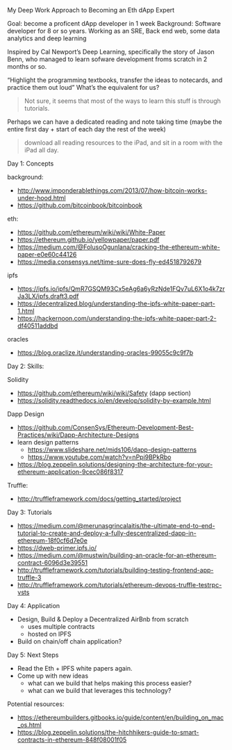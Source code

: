 My Deep Work Approach to Becoming an Eth dApp Expert

Goal: become a proficent dApp developer in 1 week
Background: Software developer for 8 or so years. Working as an SRE, Back end web, some data analytics and deep learning

Inspired by Cal Newport’s Deep Learning, specifically the story of Jason Benn, who managed to learn sofware development froms scratch in 2 months or so. 


“Highlight the programming textbooks, transfer the ideas to notecards, and practice them out loud”
What’s the equivalent for us?

>Not sure, it seems that most of the ways to learn this stuff is through tutorials.

Perhaps we can have a dedicated reading and note taking time (maybe the entire first day + start of each day the rest of the week)

> download all reading resources to the iPad, and sit in a room with the iPad all day.


Day 1: Concepts

background:
- http://www.imponderablethings.com/2013/07/how-bitcoin-works-under-hood.html
- https://github.com/bitcoinbook/bitcoinbook

eth:
- https://github.com/ethereum/wiki/wiki/White-Paper
- https://ethereum.github.io/yellowpaper/paper.pdf
- https://medium.com/@FolusoOgunlana/cracking-the-ethereum-white-paper-e0e60c44126
- https://media.consensys.net/time-sure-does-fly-ed4518792679

ipfs
- https://ipfs.io/ipfs/QmR7GSQM93Cx5eAg6a6yRzNde1FQv7uL6X1o4k7zrJa3LX/ipfs.draft3.pdf
- https://decentralized.blog/understanding-the-ipfs-white-paper-part-1.html
- https://hackernoon.com/understanding-the-ipfs-white-paper-part-2-df40511addbd

oracles

- https://blog.oraclize.it/understanding-oracles-99055c9c9f7b


Day 2: Skills:

Solidity
- https://github.com/ethereum/wiki/wiki/Safety (dapp section)
- https://solidity.readthedocs.io/en/develop/solidity-by-example.html

Dapp Design
- https://github.com/ConsenSys/Ethereum-Development-Best-Practices/wiki/Dapp-Architecture-Designs
- learn design patterns
    - https://www.slideshare.net/mids106/dapp-design-patterns
    - https://www.youtube.com/watch?v=nPpi9BPkRbo
- https://blog.zeppelin.solutions/designing-the-architecture-for-your-ethereum-application-9cec086f8317

Truffle:
- http://truffleframework.com/docs/getting_started/project


Day 3: Tutorials

- https://medium.com/@merunasgrincalaitis/the-ultimate-end-to-end-tutorial-to-create-and-deploy-a-fully-descentralized-dapp-in-ethereum-18f0cf6d7e0e
- https://dweb-primer.ipfs.io/
- https://medium.com/@mustwin/building-an-oracle-for-an-ethereum-contract-6096d3e39551
- http://truffleframework.com/tutorials/building-testing-frontend-app-truffle-3
- http://truffleframework.com/tutorials/ethereum-devops-truffle-testrpc-vsts


Day 4: Application

- Design, Build & Deploy a Decentralized AirBnb from scratch
    - uses multiple contracts
    - hosted on IPFS
- Build on chain/off chain application?


Day 5: Next Steps

- Read the Eth + IPFS white papers again. 
- Come up with new ideas
    - what can we build that helps making this process easier?
    - what can we build that leverages this technology?





Potential resources:
- https://ethereumbuilders.gitbooks.io/guide/content/en/building_on_mac_os.html
- https://blog.zeppelin.solutions/the-hitchhikers-guide-to-smart-contracts-in-ethereum-848f08001f05
